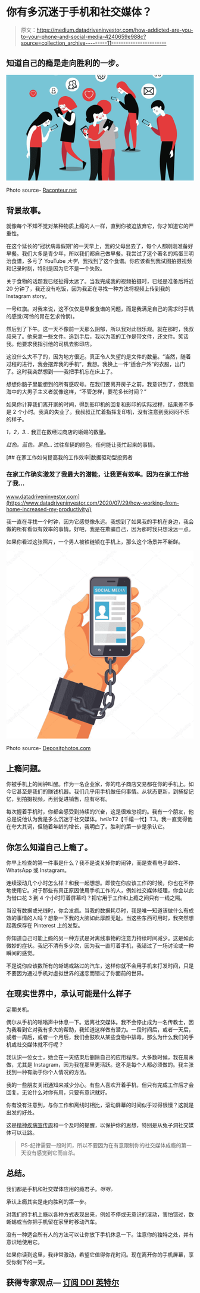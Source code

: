 # 你有多沉迷于手机和社交媒体？

> 原文：<https://medium.datadriveninvestor.com/how-addicted-are-you-to-your-phone-and-social-media-4240659e988c?source=collection_archive---------11----------------------->

## 知道自己的瘾是走向胜利的一步。

![](img/824da32a8b4f69f2646a4015280042a0.png)

Photo source- [Raconteur.net](https://www.raconteur.net/smartphone-addiction-in-5-charts/)

## 背景故事。

就像每个不知不觉对某种物质上瘾的人一样，直到你被迫放弃它，你才知道它的严重性。

在这个延长的“冠状病毒假期”的一天早上，我的父母出去了，每个人都刚刚准备好早餐。我们大多是青少年，所以我们都自己做早餐。我尝试了这个著名的鸡蛋三明治食谱，多亏了 YouTube *大学*，我找到了这个食谱。你应该看到我试图拍摄视频和记录时刻，特别是因为它不是一个失败。

关于食物的话题我已经扯得太远了。当我完成我的视频拍摄时，已经是准备后将近 20 分钟了，我还没有吃饭，因为我正在寻找一种方法将视频上传到我的 Instagram story。

一号红旗。对我来说，这不仅仅是早餐食谱的问题，而是我满足自己的需求时手机的感觉(可怜的胃在乞求怜悯)。

然后到了下午。这一天不像前一天那么阴郁，所以我对此很乐观。就在那时，我叔叔来了。他来拿一些文件。追到手后，我以为我的工作是带文件，还文件。笑话我。他要求我指引他的司机去影印店。

这没什么大不了的，因为地方很近。真正令人失望的是文件的数量。“当然，随着过程的进行，我会摆弄我的手机”，我想。我换上一件“适合户外”的衣服，出门了。这时我突然想到——我把手机忘在床上了。

想想你脑子里能想到的所有感叹号。在我们要离开房子之前，我意识到了，但我脑海中的大男子主义者就像这样，“不管怎样，要花多长时间？”

如果你计算我们离开家的时间，得到影印机的回复和影印的实际过程，结果差不多是 2 个小时。我真的失业了。我叔叔正忙着指挥复印机，没有注意到我闷闷不乐的样子。

*1，2，3…* 我正在数经过商店的蜥蜴的数量。

*红色。蓝色。黑色…* 过往车辆的颜色。任何能让我忙起来的事情。

[](https://www.datadriveninvestor.com/2020/07/29/how-working-from-home-increased-my-productivity/) [## 在家工作如何提高我的工作效率|数据驱动型投资者

### 在家工作确实激发了我最大的潜能，让我更有效率。因为在家工作给了我…

www.datadriveninvestor.com](https://www.datadriveninvestor.com/2020/07/29/how-working-from-home-increased-my-productivity/) 

我一直在寻找一个时钟，因为它感觉像永远。我想到了如果我的手机在身边，我会做的所有看似有效率的事情。好吧，我是在欺骗自己，因为那时我只想滚远一点。

如果你看过这张照片，一个男人被铁链锁在手机上，那么这个场景并不新鲜。

![](img/260d5a544a3178e8e0523178a9a4dde6.png)

Photo source- [Depositphotos.com](https://www.google.com/url?sa=i&url=https%3A%2F%2Fdepositphotos.com%2F88738704%2Fstock-illustration-internet-and-social-networks-addiction.html&psig=AOvVaw0BrOKDxYSJ4d-lgcUtWHlf&ust=1602108666777000&source=images&cd=vfe&ved=0CAMQjB1qFwoTCOjcxoH-oOwCFQAAAAAdAAAAABAF)

## **上瘾问题。**

你被手机上的闹钟叫醒。作为一名企业家，你的电子商店交易都在你的手机上。如今它甚至是我们的赚钱机器。我们几乎用手机做任何事情。从状态更新，到捕捉记忆，到拍摄视频，再到促进销售，应有尽有。

每次握着手机时，你都会感受到持续的兴奋，这是很难忽视的。我有一个朋友，他总是说他认为我是多么沉迷于社交媒体。h*ello*T2【千禧一代】T3。我一直觉得他在夸大其词，但随着年龄的增长，我明白了。胜利的第一步是承认它。

## **你怎么知道自己上瘾了。**

你早上检查的第一件事是什么？我不是说关掉你的闹钟，而是查看电子邮件、WhatsApp 或 Instagram。

连续滚动几个小时怎么样？和我一起想想。即使在你应该工作的时候，你也在不停地使用它。对于那些有真正原因使用手机工作的人，例如社交媒体经理，你会以此为借口花 3 到 4 个小时盯着屏幕吗？把它用于工作和上瘾之间只有一线之隔。

当没有数据或光线时，你会发疯。当我的数据耗尽时，我是唯一知道该做什么有成效的事情的人吗？想象一下我的大脑如此厚颜无耻。当这些东西可用时，我突然想起我保存在 Pinterest 上的发型。

你知道自己可能上瘾的另一种方式是对离线事物的注意力持续时间减少。这是如此微妙的症状。我记不清有多少次，因为我一直盯着手机，我错过了一场讨论或一种瞬间的感觉。

不是说你应该数所有的蜥蜴或路过的汽车，这样你就不会用手机来打发时间，只是不要因为通过手机对虚拟世界的迷恋而错过了你面前的世界。

## 在现实世界中，承认可能是什么样子

定期关机。

偶尔从手机的嗡嗡声中休息一下。远离社交媒体。我不会停止成为一名传教士，因为我看到它对我有多大的帮助，我知道这样做有潜力。一段时间后，或者一天后，或者一周后，或者一个月后，我们会鼓吹从某些食物中排毒，那么为什么我们的手机或社交媒体就不行呢？

我认识一位女士，她会在一天结束后删除自己的应用程序。大多数时候，我在周末做，尤其是 Instagram，因为我在那里更活跃。这不是每个人都必须做的。我主张找到一种有助于你个人情况的方法。

我的一些朋友关闭通知来减少分心。有些人喜欢开着手机，但只有完成工作后才会回复。无论什么对你有用，只要有意识就好。

你有没有注意到，与你工作和离线时相比，滚动屏幕的时间似乎过得很慢？这就是出发的好处。

这是[精神疾病宣传周](https://en.wikipedia.org/wiki/Mental_Illness_Awareness_Week)和一个及时的提醒，以保护你的思想，特别是从兔子洞社交媒体可以让路。

> PS-纪律需要一段时间，所以不要因为在有意限制你的社交媒体成瘾的第一天没有感觉到它而自杀。

## 总结。

我们都是手机和社交媒体应用的瘾君子。*呀呀。*

承认上瘾其实是走向胜利的第一步。

对我们的手机上瘾以各种方式表现出来，例如不停或无意识的滚动，害怕错过，数蜥蜴或当你把手机留在家里时移动汽车。

没有一种适合所有人的方法可以让你放下手机休息一下。注意你的独特之处，并有意识地使用它。

如果你读到这里，我非常激动，希望它值得你花时间。现在离开你的手机屏幕，享受你剩下的一天。

## 获得专家观点— [订阅 DDI 英特尔](https://datadriveninvestor.com/ddi-intel)